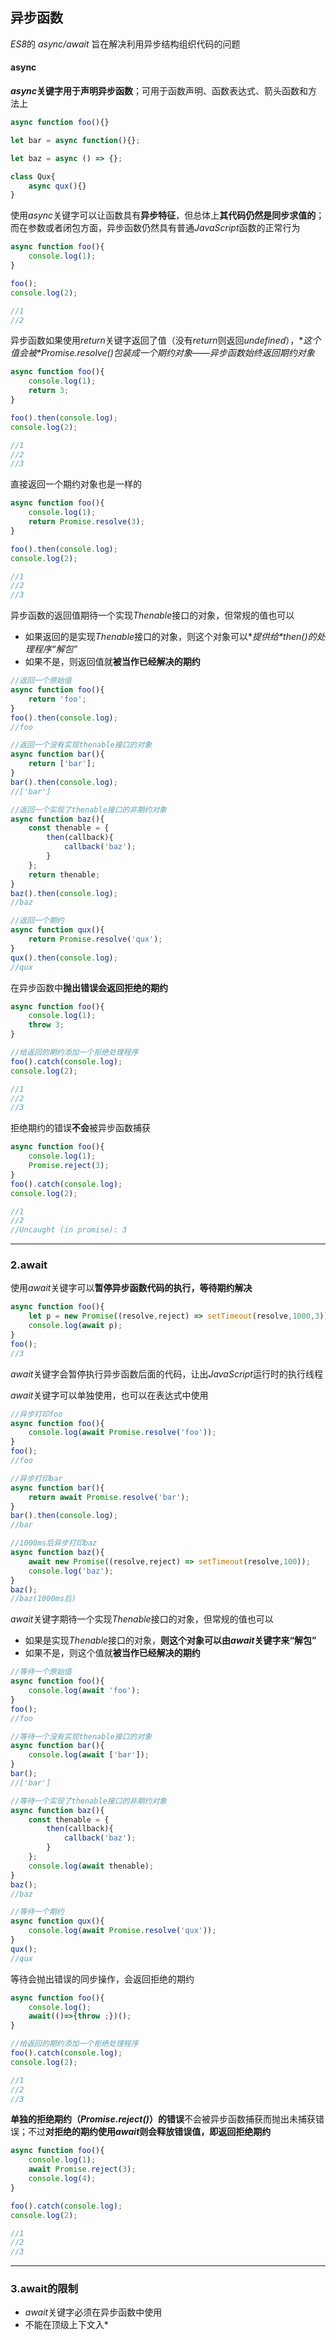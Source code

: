 ## 异步函数

*ES8*的 *async/await* 旨在解决利用异步结构组织代码的问题

#### async

***async*关键字用于声明异步函数**；可用于函数声明、函数表达式、箭头函数和方法上

```js
async function foo(){}

let bar = async function(){};

let baz = async () => {};

class Qux{
    async qux(){}
}
```

使用*async*关键字可以让函数具有**异步特征**，但总体上**其代码仍然是同步求值的**；而在参数或者闭包方面，异步函数仍然具有普通*JavaScript*函数的正常行为

```js
async function foo(){
    console.log(1);
}

foo();
console.log(2);

//1
//2
```

异步函数如果使用*return*关键字返回了值（没有*return*则返回*undefined*），**这个值会被*Promise.resolve()*包装成一个期约对象——异步函数始终返回期约对象**

```js
async function foo(){
    console.log(1);
    return 3;
}

foo().then(console.log);
console.log(2);

//1
//2
//3
```

直接返回一个期约对象也是一样的

```js
async function foo(){
    console.log(1);
    return Promise.resolve(3);
}

foo().then(console.log);
console.log(2);

//1
//2
//3
```

异步函数的返回值期待一个实现*Thenable*接口的对象，但常规的值也可以

- 如果返回的是实现*Thenable*接口的对象，则这个对象可以**提供给*then()*的处理程序“解包”**
- 如果不是，则返回值就**被当作已经解决的期约**

```js
//返回一个原始值
async function foo(){
    return 'foo';
}
foo().then(console.log);
//foo

//返回一个没有实现thenable接口的对象
async function bar(){
    return ['bar'];
}
bar().then(console.log);
//['bar']

//返回一个实现了thenable接口的非期约对象
async function baz(){
    const thenable = {
        then(callback){
            callback('baz');
        }
    };
    return thenable;
}
baz().then(console.log);
//baz

//返回一个期约
async function qux(){
    return Promise.resolve('qux');
}
qux().then(console.log);
//qux
```

在异步函数中**抛出错误会返回拒绝的期约**

```js
async function foo(){
    console.log(1);
    throw 3;
}

//给返回的期约添加一个拒绝处理程序
foo().catch(console.log);
console.log(2);

//1
//2
//3
```

拒绝期约的错误**不会**被异步函数捕获

```js
async function foo(){
    console.log(1);
    Promise.reject(3);
}
foo().catch(console.log);
console.log(2);

//1
//2
//Uncaught (in promise): 3
```

<hr>


### **2.await**

使用*await*关键字可以**暂停异步函数代码的执行，等待期约解决**

```js
async function foo(){
    let p = new Promise((resolve,reject) => setTimeout(resolve,1000,3));
    console.log(await p);
}
foo();
//3
```

*await*关键字会暂停执行异步函数后面的代码，让出*JavaScript*运行时的执行线程

*await*关键字可以单独使用，也可以在表达式中使用

```js
//异步打印foo
async function foo(){
    console.log(await Promise.resolve('foo'));
}
foo();
//foo

//异步打印bar
async function bar(){
    return await Promise.resolve('bar');
}
bar().then(console.log);
//bar

//1000ms后异步打印baz
async function baz(){
    await new Promise((resolve,reject) => setTimeout(resolve,100));
    console.log('baz');
}
baz();
//baz(1000ms后)
```

*await*关键字期待一个实现*Thenable*接口的对象，但常规的值也可以

- 如果是实现*Thenable*接口的对象，**则这个对象可以由*await*关键字来“解包”**
- 如果不是，则这个值就**被当作已经解决的期约**

```js
//等待一个原始值
async function foo(){
    console.log(await 'foo');
}
foo();
//foo

//等待一个没有实现thenable接口的对象
async function bar(){
    console.log(await ['bar']);
}
bar();
//['bar']

//等待一个实现了thenable接口的非期约对象
async function baz(){
    const thenable = {
        then(callback){
            callback('baz');
        }
    };
    console.log(await thenable);
}
baz();
//baz

//等待一个期约
async function qux(){
    console.log(await Promise.resolve('qux'));
}
qux();
//qux
```

等待会抛出错误的同步操作，会返回拒绝的期约

```js
async function foo(){
    console.log();
    await(()=>{throw ;})();
}

//给返回的期约添加一个拒绝处理程序
foo().catch(console.log);
console.log(2);

//1
//2
//3
```

**单独的拒绝期约（*Promise.reject()*）的错误**不会被异步函数捕获而抛出未捕获错误；不过**对拒绝的期约使用*await*则会释放错误值，即返回拒绝期约**

```js
async function foo(){
    console.log(1);
    await Promise.reject(3);
    console.log(4);
}

foo().catch(console.log);
console.log(2);

//1
//2
//3
```

<hr>


### **3.await的限制**

- *await*关键字必须在异步函数中使用
- 不能在顶级上下文入*<script>*标签或者模块中使用，不过定义并立即调用异步函数是没问题的

```js
async function foo(){
    console.log(await Promise.resolve(3));
}
foo();
//3

//立即调用的异步函数表达式
(async function({
    console.log(await Promise.resolve(3));
}))();
//3
```

*await*关键字只能出现在异步函数的定义；出现在同步函数内部会抛出*SyntaxError*；下面展示一些会出错的例子

```js
//不允许：await出现在了箭头函数中
function foo(){
    const syncFn = ()=>{
        return await Promise.resolve('foo');
    };
    console.log(syncFn());
}

//不允许：await出现在了同步函数声明中
function bar(){
    function syncFn(){
        return await Promise.resolve('bar');
    }
    console.log(syncFn());
}

//不允许：await出现在了同步函数表达式中
function baz(){
    const syncFn = function(){
        return await Promise.resolve('baz');
    }
    console.log(syncFn());
}

//不允许：IIFE使用同步函数表达式或箭头函数
function qux(){
    (function(){console.log(await Promise.resolve('qux'));})();
    (()=>console.log(await Promise.resolve('qux')))();
}
```

<hr>


## 停止和恢复执行

```js
async function foo(){
    console.log(await Promise.resolve('foo'));
}
async function bar(){
    console.log(await 'bar'));
}

async function baz(){
    console.log('baz');
}

foo();
bar();
baz();

//baz
//bar
//foo
```

*JavaScript*运行时碰到*await*关键字时，会记录在哪里暂停执行；等待高*await***右边的值可用**，*JavaScript*运行时会向消息队列中推送一个任务，这个任务会恢复异步函数的执行

```js
async function foo(){
    console.log(2);
    await null;
    console.log(4);
}

console.log(1);
foo();
console.log(3);
//1
//2
//3
//4
```

工作过程

>1. 打印1
>2. 调用异步函数foo()
>3. （在*foo()*中）打印2
>4. （在*foo()*中）*await*关键字暂停执行，为立即可用的值*null*向消息队列中添加一个任务
>5. *foo()*退出
>6. 打印3
>7. 同步线程的代码执行完毕
>8. *JavaScript*运行时从消息队列中取出任务，恢复异步函数执行
>9. （在*foo()*中）恢复执行，*await*取得*null*值
>10. （在*foo()*中）打印4
>11. *foo()*返回

如果*await*后面是一个期约，此时为了执行异步函数，实际上会有两个任务被添加到消息队列并被异步求值

```js
async function foo(){
    console.log(2);
    console.log(await Promise.resolve(8));
    console.log(9);
}

async function bar(){
    console.log(4);
    console.log(await 6);
    console.log(7);
}
console.log(1);
foo();
console.log(3);
bar();
console.log(5);

//1
//2
//3
//4
//5
//6
//7
//8
//9
```

工作过程

>1. 打印1
>2. 调用异步函数*foo()*
>3. （在*foo()*中）打印2
>4. （在*foo()*中）*await*关键字暂停执行，向消息队列中添加一个**期约在落定之后执行的任务**
>5. 期约立即落定，把给*await*提供值的任务添加到消息队列
>6. *foo()*退出
>7. 打印3
>8. 调用异步函数*bar()*
>9. （在*bar()*中）打印4
>10. （在*bar()*中）*await*关键字暂停执行，为立即可用的值6向消息队列中添加一个任务
>11. *bar()*退出
>12. 打印5
>13. 顶级线程执行完毕
>14. *JavaScript*运行时从消息队列中取出解决*await*期约的处理程序，并将解决值8提供给它
>15. *JavaScript*运行时从消息队列中添加恢复*foo()*的任务
>16. *JavaScript*运行时从消息队列中取出恢复*bar()*的任务及值6
>17. （在*bar()*中）恢复执行，*await*取得6值
>18. （在*bar()*中）打印6
>19. （在*bar()*中）打印7
>20. *bar()*返回
>21. 异步任务完成，*JavaScript*运行时从消息队列中取出恢复*foo()*的任务及值8
>22. （在*foo()*中）打印8
>23. （在*foo()*中）打印9
>24. *foo()*返回

<HR>


## **异步函数策略**

### **实现 sleep()**

一个简单的箭头函数就可以实现*sleep()*

```js
async function sleep(delay){
    return new Promise((resolve)=>setTimeout(resolve,delay));
}

async function foo(){
    const t0 = Date.now();
    await sleep(1500);
    console.log(Date.now()-t0);
}
foo();
//1504
```

<hr>


### **利用平行执行**

```js
async function randomDeley(id){
    //
    const delay = Math.random()*1000;
    return new Promise((resolve)=>setTimeout(()=>{
        console.log(*${id} finished!*);
        resolve();
    },delay));
}

async function foo(){
    const t0 = Date.now();
    await randomDeley(0);
    await randomDeley(1);
    await randomDeley(2);
    await randomDeley(3);
    await randomDeley(4);
    console.log(*${Date.now() - t0}ms elapsed!*);
}
foo();

//0 finished!
//1 finished!
//2 finished!
//3 finished!
//4 finished!
//2403ms elapsed!
```

就算这些期约之间没有依赖，异步函数也会依次暂停，等待每个超时完成；**这样可以保证执行顺序，但总执行时间会变长**

- 如果顺序不是必须保证的，则可以先一次性初始化所有期约，再分别等待结果 

```js
async function randomDeley(id){
    //
    const delay = Math.random()*1000;
    return new Promise((resolve)=>setTimeout(()=>{
        console.log(*${id} finished!*);
        resolve();
    },delay));
}

async function foo(){
    const t0 = Date.now();
    p0 = randomDeley(0);
    p1 = randomDeley(1);
    p2 = randomDeley(2);
    p3 = randomDeley(3);
    p4 = randomDeley(4);
    
    await p0;
    await p1;
    await p2;
    await p3;
    await p4;

    console.log(*${Date.now() - t0}ms elapsed!*);
}
foo();

//2 finished!
//3 finished!
//1 finished!
//0 finished!
//4 finished!
//977ms elapsed!
```

虽然没有按照顺序执行，**但*await*按顺序收到了每个期约的值**

```js
async function randomDeley(id){
    //
    const delay = Math.random()*1000;
    return new Promise((resolve)=>setTimeout(()=>{
        console.log(*${id} finished!*);
        resolve(id);//注意这里
    },delay));
}

async function foo(){
    const t0 = Date.now();
    const promises = Array(5).fill(*null*).map((_,i)=>randomDeley(i));
    
    for(const p of promises){
        console.log(*awaited ${await p}*);
    }

    console.log(*${Date.now() - t0}ms elapsed!*);
}
foo();

//2 finished!
//3 finished!
//0 finished!
//awaited 0
//1 finished!
//awaited 1
//awaited 2
//awaited 3
//4 finished!
//awaited 4
// 906ms elapsed!
```

<hr>


### **3.串行执行期约**

使用*"async/await"*会让期约连锁变得很简单

```js
function addTwo(x){return x+2;}
function addThree(x){return x+3;}
function addFive(x){return x+5;}

async function addTen(x){
    for(const fn of [addTwo,addThree,addFive]){
        x = await fn(x);
    }
    return x;
}
addTen(9).then(console.log);//19
```

这里*await*直接传递了每个函数的返回值，结果通过迭代产生

如果要使用期约，则可以把所有函数都改成异步函数，这样他们就都返回期约了

```js
async function addTwo(x){return x+2;}
async function addThree(x){return x+3;}
async function addFive(x){return x+5;}

function addTen(x){
    for(const fn of [addTwo,addThree,addFive)){
        x = await fn(x);
    }
    return x;
}
addTen(9).then(console.log);//19
```

<hr>


### **4.栈追踪与内存管理**





